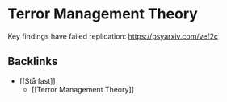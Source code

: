 # Terror Management Theory
Key findings have failed replication: https://psyarxiv.com/vef2c

## Backlinks
* [[Stå fast]]
	* [[Terror Management Theory]]

<!-- {BearID:127E7AD8-0899-4701-B757-DD14E3D384E1-37104-00000520FBC9600A} -->
